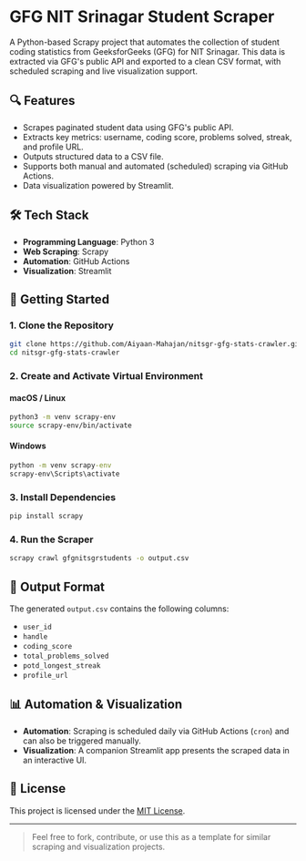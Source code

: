 # GFG NIT Srinagar Student Scraper

A Python-based Scrapy project that automates the collection of student coding statistics from GeeksforGeeks (GFG) for NIT Srinagar. This data is extracted via GFG's public API and exported to a clean CSV format, with scheduled scraping and live visualization support.

## 🔍 Features

- Scrapes paginated student data using GFG's public API.
- Extracts key metrics: username, coding score, problems solved, streak, and profile URL.
- Outputs structured data to a CSV file.
- Supports both manual and automated (scheduled) scraping via GitHub Actions.
- Data visualization powered by Streamlit.

## 🛠️ Tech Stack

- **Programming Language**: Python 3
- **Web Scraping**: Scrapy
- **Automation**: GitHub Actions
- **Visualization**: Streamlit

## 🚀 Getting Started

### 1. Clone the Repository

```bash
git clone https://github.com/Aiyaan-Mahajan/nitsgr-gfg-stats-crawler.git
cd nitsgr-gfg-stats-crawler
```

### 2. Create and Activate Virtual Environment

#### macOS / Linux
```bash
python3 -m venv scrapy-env
source scrapy-env/bin/activate
```

#### Windows
```cmd
python -m venv scrapy-env
scrapy-env\Scripts\activate
```

### 3. Install Dependencies

```bash
pip install scrapy
```

### 4. Run the Scraper

```bash
scrapy crawl gfgnitsgrstudents -o output.csv
```

## 📄 Output Format

The generated `output.csv` contains the following columns:

- `user_id`
- `handle`
- `coding_score`
- `total_problems_solved`
- `potd_longest_streak`
- `profile_url`

## 📊 Automation & Visualization

- **Automation**: Scraping is scheduled daily via GitHub Actions (`cron`) and can also be triggered manually.
- **Visualization**: A companion Streamlit app presents the scraped data in an interactive UI.

## 📄 License

This project is licensed under the [MIT License](LICENSE).

---

> Feel free to fork, contribute, or use this as a template for similar scraping and visualization projects.
